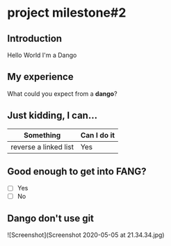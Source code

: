 # project milestone#2
## Introduction
Hello World I'm a Dango

## My experience
What could you expect from a **dango**?

## Just kidding, I can...
| Something | Can I do it |
|-----------|-------------|
|reverse a linked list|Yes|

## Good enough to get into FANG?
- [ ] Yes
- [ ] No

## Dango don't use git
![Screenshot](Screenshot 2020-05-05 at 21.34.34.jpg)
